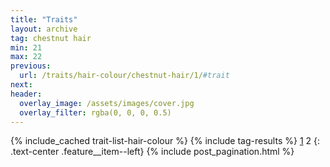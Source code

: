 ```yaml
---
title: "Traits"
layout: archive
tag: chestnut hair
min: 21
max: 22
previous:
  url: /traits/hair-colour/chestnut-hair/1/#trait
next:
header:
  overlay_image: /assets/images/cover.jpg
  overlay_filter: rgba(0, 0, 0, 0.5)
---
```

{% include_cached trait-list-hair-colour %}
{% include tag-results %}
[1](/traits/hair-colour/chestnut-hair/1/#trait) 2 
{: .text-center .feature__item--left}
{% include post_pagination.html %}
